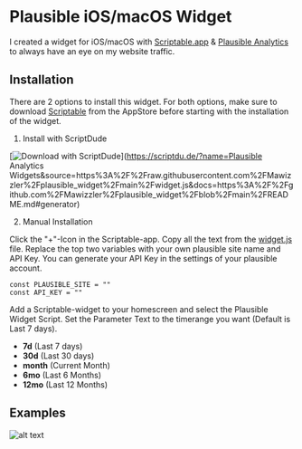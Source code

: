 # Plausible iOS/macOS Widget

I created a widget for iOS/macOS with [Scriptable.app](https://apps.apple.com/de/app/scriptable/id1405459188) & [Plausible Analytics](https://plausible.io) to always have an eye on my website traffic.

## Installation

There are 2 options to install this widget. For both options, make sure to download [Scriptable](https://apps.apple.com/de/app/scriptable/id1405459188) from the AppStore before starting with the installation of the widget.

1. Install with ScriptDude

[![Download with ScriptDude](https://scriptdu.de/download.svg)](https://scriptdu.de/?name=Plausible Analytics Widgets&source=https%3A%2F%2Fraw.githubusercontent.com%2FMawizzler%2Fplausible_widget%2Fmain%2Fwidget.js&docs=https%3A%2F%2Fgithub.com%2FMawizzler%2Fplausible_widget%2Fblob%2Fmain%2FREADME.md#generator)

2. Manual Installation

Click the "+"-Icon in the Scriptable-app.
Copy all the text from the [widget.js](https://github.com/Mawizzler/plausible_widget/blob/main/widget.js) file.
Replace the top two variables with your own plausible site name and API Key. You can generate your API Key in the settings of your plausible account.
```
const PLAUSIBLE_SITE = ""
const API_KEY = ""
```
Add a Scriptable-widget to your homescreen and select the Plausible Widget Script.
Set the Parameter Text to the timerange you want (Default is Last 7 days).

- **7d** (Last 7 days)
- **30d** (Last 30 days)
- **month** (Current Month)
- **6mo** (Last 6 Months)
- **12mo** (Last 12 Months)

## Examples
![alt text](https://imgur.com/RW2mJ0f.png)
